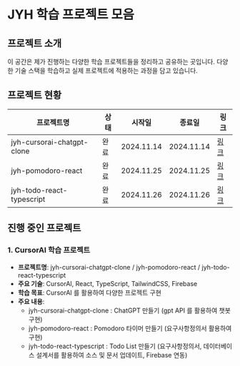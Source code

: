 # JYH 학습 프로젝트 모음

## 프로젝트 소개
이 공간은 제가 진행하는 다양한 학습 프로젝트들을 정리하고 공유하는 곳입니다. 
다양한 기술 스택을 학습하고 실제 프로젝트에 적용하는 과정을 담고 있습니다.

## 프로젝트 현황
| 프로젝트명 | 상태 | 시작일 | 종료일 | 링크 |
|-----------|------|--------|--------|-------|
| jyh-cursorai-chatgpt-clone | 완료 | 2024.11.14 | 2024.11.14 | [링크](jyh-cursorai-chatgpt-clone/README.md) |
| jyh-pomodoro-react | 완료 | 2024.11.25 | 2024.11.25 | [링크](jyh-pomodoro-react/README.md) |
| jyh-todo-react-typescript | 완료 | 2024.11.26 | 2024.11.26 | [링크](jyh-todo-react-typescript/README.md) |

## 진행 중인 프로젝트
### 1. CursorAI 학습 프로젝트
- **프로젝트명**: jyh-cursorai-chatgpt-clone / jyh-pomodoro-react / jyh-todo-react-typescript
- **주요 기술**: CursorAI, React, TypeScript, TailwindCSS, Firebase
- **학습 목표**: CursorAI 를 활용하여 다양한 프로젝트 구현   
- **주요 내용**:
  - jyh-cursorai-chatgpt-clone : ChatGPT 만들기 (gpt API 를 활용하여 챗봇 구현)
  - jyh-pomodoro-react : Pomodoro 타이머 만들기 (요구사항정의서 활용하여 구현) 
  - jyh-todo-react-typescript : Todo List 만들기 (요구사항정의서, 데이터베이스 설계서를 활용하여 소스 및 문서 업데이트, Firebase 연동)